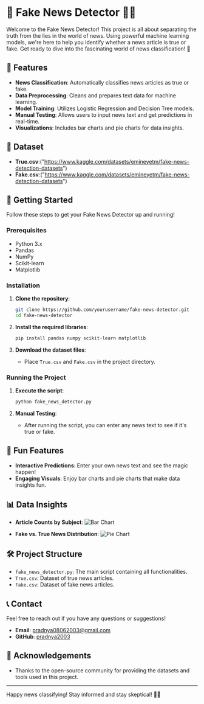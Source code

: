 # 📰 Fake News Detector 🚫📰

Welcome to the Fake News Detector! This project is all about separating the truth from the lies in the world of news. Using powerful machine learning models, we're here to help you identify whether a news article is true or fake. Get ready to dive into the fascinating world of news classification! 🚀

## 🌟 Features

- **News Classification**: Automatically classifies news articles as true or fake.
- **Data Preprocessing**: Cleans and prepares text data for machine learning.
- **Model Training**: Utilizes Logistic Regression and Decision Tree models.
- **Manual Testing**: Allows users to input news text and get predictions in real-time.
- **Visualizations**: Includes bar charts and pie charts for data insights.

## 📂 Dataset

- **True.csv**:("https://www.kaggle.com/datasets/emineyetm/fake-news-detection-datasets")
- **Fake.csv**:("https://www.kaggle.com/datasets/emineyetm/fake-news-detection-datasets")

## 🚀 Getting Started

Follow these steps to get your Fake News Detector up and running!

### Prerequisites

- Python 3.x
- Pandas
- NumPy
- Scikit-learn
- Matplotlib

### Installation

1. **Clone the repository**:
    ```bash
    git clone https://github.com/yourusername/fake-news-detector.git
    cd fake-news-detector
    ```

2. **Install the required libraries**:
    ```bash
    pip install pandas numpy scikit-learn matplotlib
    ```

3. **Download the dataset files**:
    - Place `True.csv` and `Fake.csv` in the project directory.

### Running the Project

1. **Execute the script**:
    ```bash
    python fake_news_detector.py
    ```

2. **Manual Testing**:
    - After running the script, you can enter any news text to see if it's true or fake.

## 🎉 Fun Features

- **Interactive Predictions**: Enter your own news text and see the magic happen!
- **Engaging Visuals**: Enjoy bar charts and pie charts that make data insights fun.

## 📊 Data Insights

- **Article Counts by Subject**:
    ![Bar Chart](path/to/your/bar_chart.png)

- **Fake vs. True News Distribution**:
    ![Pie Chart](path/to/your/pie_chart.png)

## 🛠️ Project Structure

- `fake_news_detector.py`: The main script containing all functionalities.
- `True.csv`: Dataset of true news articles.
- `Fake.csv`: Dataset of fake news articles.

## 📞 Contact

Feel free to reach out if you have any questions or suggestions!

- **Email**: pradnya08062003@gmail.com
- **GitHub**: [pradnya2003](https://github.com/pradnya2003)

## 🎊 Acknowledgements

- Thanks to the open-source community for providing the datasets and tools used in this project.

---

Happy news classifying! Stay informed and stay skeptical! 🚀📰
